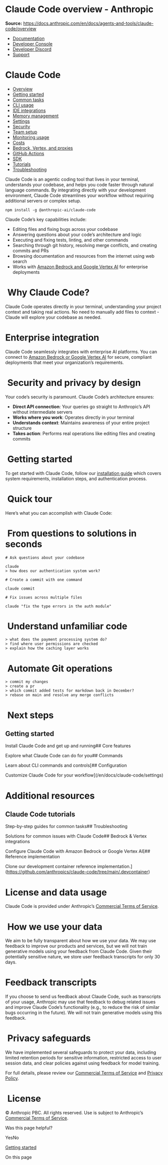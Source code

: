 # Claude Code overview - Anthropic

**Source:** https://docs.anthropic.com/en/docs/agents-and-tools/claude-code/overview

- [Documentation](/en/home)
- [Developer Console](https://console.anthropic.com/)
- [Developer Discord](https://www.anthropic.com/discord)
- [Support](https://support.anthropic.com/)

# Claude Code

* [Overview](/en/docs/claude-code/overview)
* [Getting started](/en/docs/claude-code/getting-started)
* [Common tasks](/en/docs/claude-code/common-tasks)
* [CLI usage](/en/docs/claude-code/cli-usage)
* [IDE integrations](/en/docs/claude-code/ide-integrations)
* [Memory management](/en/docs/claude-code/memory)
* [Settings](/en/docs/claude-code/settings)
* [Security](/en/docs/claude-code/security)
* [Team setup](/en/docs/claude-code/team)
* [Monitoring usage](/en/docs/claude-code/monitoring-usage)
* [Costs](/en/docs/claude-code/costs)
* [Bedrock, Vertex, and proxies](/en/docs/claude-code/bedrock-vertex-proxies)
* [GitHub Actions](/en/docs/claude-code/github-actions)
* [SDK](/en/docs/claude-code/sdk)
* [Tutorials](/en/docs/claude-code/tutorials)
* [Troubleshooting](/en/docs/claude-code/troubleshooting)

Claude Code is an agentic coding tool that lives in your terminal, understands your codebase, and helps you code faster through natural language commands. By integrating directly with your development environment, Claude Code streamlines your workflow without requiring additional servers or complex setup.

```
npm install -g @anthropic-ai/claude-code

```

Claude Code’s key capabilities include:

* Editing files and fixing bugs across your codebase
* Answering questions about your code’s architecture and logic
* Executing and fixing tests, linting, and other commands
* Searching through git history, resolving merge conflicts, and creating commits and PRs
* Browsing documentation and resources from the internet using web search
* Works with [Amazon Bedrock and Google Vertex AI](/en/docs/claude-code/bedrock-vertex-proxies) for enterprise deployments

# [​](#why-claude-code%3F) Why Claude Code?

Claude Code operates directly in your terminal, understanding your project context and taking real actions. No need to manually add files to context - Claude will explore your codebase as needed.

# [​](#enterprise-integration) Enterprise integration

Claude Code seamlessly integrates with enterprise AI platforms. You can connect to [Amazon Bedrock or Google Vertex AI](/en/docs/claude-code/bedrock-vertex-proxies) for secure, compliant deployments that meet your organization’s requirements.

# [​](#security-and-privacy-by-design) Security and privacy by design

Your code’s security is paramount. Claude Code’s architecture ensures:

* **Direct API connection**: Your queries go straight to Anthropic’s API without intermediate servers
* **Works where you work**: Operates directly in your terminal
* **Understands context**: Maintains awareness of your entire project structure
* **Takes action**: Performs real operations like editing files and creating commits

# [​](#getting-started) Getting started

To get started with Claude Code, follow our [installation guide](/en/docs/claude-code/getting-started) which covers system requirements, installation steps, and authentication process.

# [​](#quick-tour) Quick tour

Here’s what you can accomplish with Claude Code:

# [​](#from-questions-to-solutions-in-seconds) From questions to solutions in seconds

```
# Ask questions about your codebase

claude
> how does our authentication system work?

# Create a commit with one command

claude commit

# Fix issues across multiple files

claude "fix the type errors in the auth module"

```

# [​](#understand-unfamiliar-code) Understand unfamiliar code

```
> what does the payment processing system do?
> find where user permissions are checked
> explain how the caching layer works

```

# [​](#automate-git-operations) Automate Git operations

```
> commit my changes
> create a pr
> which commit added tests for markdown back in December?
> rebase on main and resolve any merge conflicts

```

# [​](#next-steps) Next steps

## Getting started

Install Claude Code and get up and running## Core features

Explore what Claude Code can do for you## Commands

Learn about CLI commands and controls[## Configuration

Customize Claude Code for your workflow](/en/docs/claude-code/settings)

# [​](#additional-resources) Additional resources

## Claude Code tutorials

Step-by-step guides for common tasks## Troubleshooting

Solutions for common issues with Claude Code## Bedrock & Vertex integrations

Configure Claude Code with Amazon Bedrock or Google Vertex AI[## Reference implementation

Clone our development container reference implementation.](https://github.com/anthropics/claude-code/tree/main/.devcontainer)

# [​](#license-and-data-usage) License and data usage

Claude Code is provided under Anthropic’s [Commercial Terms of Service](https://www.anthropic.com/legal/commercial-terms).

# [​](#how-we-use-your-data) How we use your data

We aim to be fully transparent about how we use your data. We may use feedback to improve our products and services, but we will not train generative models using your feedback from Claude Code. Given their potentially sensitive nature, we store user feedback transcripts for only 30 days.

# [​](#feedback-transcripts) Feedback transcripts

If you choose to send us feedback about Claude Code, such as transcripts of your usage, Anthropic may use that feedback to debug related issues and improve Claude Code’s functionality (e.g., to reduce the risk of similar bugs occurring in the future). We will not train generative models using this feedback.

# [​](#privacy-safeguards) Privacy safeguards

We have implemented several safeguards to protect your data, including limited retention periods for sensitive information, restricted access to user session data, and clear policies against using feedback for model training.

For full details, please review our [Commercial Terms of Service](https://www.anthropic.com/legal/commercial-terms) and [Privacy Policy](https://www.anthropic.com/legal/privacy).

# [​](#license) License

© Anthropic PBC. All rights reserved. Use is subject to Anthropic’s [Commercial Terms of Service](https://www.anthropic.com/legal/commercial-terms).

Was this page helpful?

YesNo

[Getting started](/en/docs/claude-code/getting-started)

On this page
